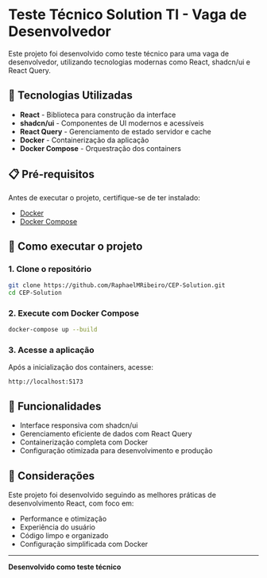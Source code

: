 # Teste Técnico Solution TI - Vaga de Desenvolvedor

Este projeto foi desenvolvido como teste técnico para uma vaga de desenvolvedor, utilizando tecnologias modernas como React, shadcn/ui e React Query.

## 🚀 Tecnologias Utilizadas

- **React** - Biblioteca para construção da interface
- **shadcn/ui** - Componentes de UI modernos e acessíveis
- **React Query** - Gerenciamento de estado servidor e cache
- **Docker** - Containerização da aplicação
- **Docker Compose** - Orquestração dos containers

## 📋 Pré-requisitos

Antes de executar o projeto, certifique-se de ter instalado:

- [Docker](https://docs.docker.com/get-docker/)
- [Docker Compose](https://docs.docker.com/compose/install/)

## 🔧 Como executar o projeto

### 1. Clone o repositório
```bash
git clone https://github.com/RaphaelMRibeiro/CEP-Solution.git
cd CEP-Solution
```

### 2. Execute com Docker Compose
```bash
docker-compose up --build
```

### 3. Acesse a aplicação
Após a inicialização dos containers, acesse:
```
http://localhost:5173
```

## 📝 Funcionalidades

- Interface responsiva com shadcn/ui
- Gerenciamento eficiente de dados com React Query
- Containerização completa com Docker
- Configuração otimizada para desenvolvimento e produção

## 🤝 Considerações

Este projeto foi desenvolvido seguindo as melhores práticas de desenvolvimento React, com foco em:

- Performance e otimização
- Experiência do usuário
- Código limpo e organizado
- Configuração simplificada com Docker

---

**Desenvolvido como teste técnico**

